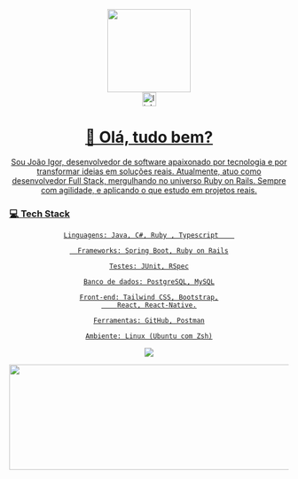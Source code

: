 <div align="center"> <img height="150" src="https://media.giphy.com/media/M9gbBd9nbDrOTu1Mqx/giphy.gif" /> </div>
<div align="center"> <a href="https://www.linkedin.com/in/igor-m-silva/" target="_blank"> <img src="https://img.shields.io/static/v1?message=LinkedIn&logo=linkedin&label=&color=0077B5&logoColor=white&labelColor=&style=for-the-badge" height="25" alt="linkedin logo" /> 
<h1 align="center">👋 Olá, tudo bem?</h1>
Sou João Igor, desenvolvedor de software apaixonado por tecnologia e por transformar ideias em soluções reais. 
Atualmente, atuo como desenvolvedor Full Stack, mergulhando no universo Ruby on Rails. Sempre com agilidade,  e aplicando o que estudo em projetos reais.

  <h3 align="left"> 💻  Tech Stack</h3>

    Linguagens: Java, C#, Ruby , Typescript    

      Frameworks: Spring Boot, Ruby on Rails

    Testes: JUnit, RSpec

    Banco de dados: PostgreSQL, MySQL

    Front-end: Tailwind CSS, Bootstrap,
        React, React-Native.

    Ferramentas: GitHub, Postman

    Ambiente: Linux (Ubuntu com Zsh)
<img src="https://skillicons.dev/icons?i=ruby,rails,java,spring,tailwind,postgres,mysql,postman" /> </p>
<p align="center"><img src="https://github-readme-stats.vercel.app/api/top-langs/?username=JIgor-Silva&layout=compact&theme=tokyonight" width="2000" height="190"/></p>

<p></p>



